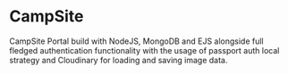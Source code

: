 # CampSite
CampSite Portal build with NodeJS, MongoDB and EJS alongside full fledged authentication functionality with the usage of passport auth local strategy and Cloudinary for loading and saving image data.
